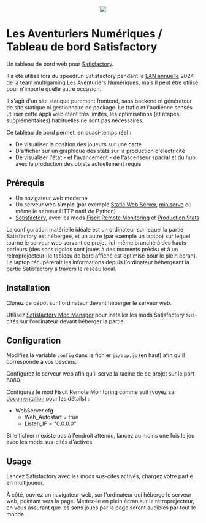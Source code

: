 <p align="center">
  <picture>
    <source media="(prefers-color-scheme: dark)" srcset="https://team-lan.org/images/logo_full_dark.png">
    <img src="https://team-lan.org/images/logo_full_light.png">
  </picture>
</p>

# Les Aventuriers Numériques / Tableau de bord Satisfactory

Un tableau de bord web pour [Satisfactory](https://www.satisfactorygame.com/).

Il a été utilisé lors du speedrun Satisfactory pendant la [LAN annuelle](https://team-lan.org/lan) 2024 de la team
multigaming Les Aventuriers Numériques, mais il peut être utilisé pour n'importe quelle autre occasion.

Il s'agit d'un site statique purement frontend, sans backend ni générateur de site statique ni gestionnaire de package.
Le trafic et l'audience sensés utiliser cette appli web étant très limités, les optimisations (et étapes supplémentaires)
habituelles ne sont pas nécessaires.

Ce tableau de bord permet, en quasi-temps réel :

  - De visualiser la position des joueurs sur une carte
  - D'afficher sur un graphique des stats sur la production d'électricité
  - De visualiser l'état - et l'avancement - de l'ascenseur spacial et du hub, avec la production des objets actuellement requis

## Prérequis

  - Un navigateur web moderne
  - Un serveur web **simple** (par exemple [Static Web Server](https://static-web-server.net/), [miniserve](https://github.com/svenstaro/miniserve) ou même le serveur HTTP natif de Python)
  - [Satisfactory](https://www.satisfactorygame.com/), avec les mods [Fiscit Remote Monitoring](https://ficsit.app/mod/FicsitRemoteMonitoring) et [Production Stats](https://ficsit.app/mod/3tsvcG3A6gqKX1)

La configuration matérielle idéale est un ordinateur sur lequel la partie Satisfactory est hébergée, et un autre (par
exemple un laptop) sur lequel tourne le serveur web servant ce projet, lui-même branché à des hauts-parleurs (des sons
rigolos sont joués à des moments précis) et à un rétroprojecteur (le tableau de bord affiché est optimisé pour le plein
écran). Le laptop récupérerait les informations depuis l'ordinateur hébergeant la partie Satisfactory à travers le réseau
local.

## Installation

Clonez ce dépôt sur l'ordinateur devant héberger le serveur web.

Utilisez [Satisfactory Mod Manager](https://docs.ficsit.app/satisfactory-modding/latest/ForUsers/SatisfactoryModManager.html)
pour installer les mods Satisfactory sus-cités sur l'ordinateur devant héberger la partie.

## Configuration

Modifiez la variable `config` dans le fichier `js/app.js` (en haut) afin qu'il corresponde à vos besoins.

Configurez le serveur web afin qu'il serve la racine de ce projet sur le port 8080.

Configurez le mod Fiscit Remote Monitoring comme suit (voyez sa [documentation](https://docs.ficsit.app/ficsitremotemonitoring/latest/index.html)
pour les détails) :

  - WebServer.cfg
    - Web_Autostart = true
    - Listen_IP = "0.0.0.0"

Si le fichier n'existe pas à l'endroit attendu, lancez au moins une fois le jeu avec les mods sus-cités d'activés.

## Usage

Lancez Satisfactory avec les mods sus-cités activés, chargez votre partie en multijoueur.

À côté, ouvrez un navigateur web, sur l'ordinateur qui héberge le serveur web, pointant vers la page. Mettez-le en
plein écran sur le rétroprojecteur, en vous assurant que les sons joués par la page seront audibles par tout le monde.
